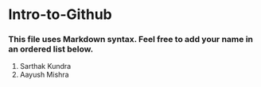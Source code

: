 # Intro-to-Github

### This file uses Markdown syntax. Feel free to add your name in an ordered list below.
1. Sarthak Kundra
2. Aayush Mishra